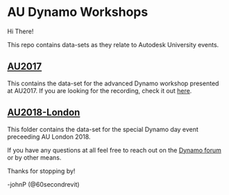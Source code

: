 # AU Dynamo Workshops
Hi There!

This repo contains data-sets as they relate to Autodesk University events.

## [AU2017](/AU2017-Advanced-Dynamo-Workshop)
This contains the data-set for the advanced Dynamo workshop presented at AU2017.
If you are looking for the recording, check it out [here](http://au.autodesk.com/au-online/classes-on-demand/class-catalog/classes/year-2017/dynamo-studio/bim128342#chapter=0).

## [AU2018-London](/AU2018-London-Intermediate-Dynamo-Workshop)
This folder contains the data-set for the special Dynamo day event preceeding AU London 2018.


If you have any questions at all feel free to reach out on the [Dynamo forum](https://forum.dynamobim.com/) or by other means. 

Thanks for stopping by!

-johnP (@60secondrevit)
